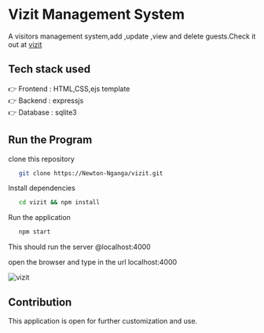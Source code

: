 # Vizit Management System 
A visitors management system,add ,update ,view and delete guests.Check it out at [vizit](https://vizit.onrender.com)

## Tech stack used  
👉 Frontend : HTML,CSS,ejs template  
👉 Backend  : expressjs   
👉 Database : sqlite3  

## Run the Program
clone this repository
```sh
   git clone https://Newton-Nganga/vizit.git
```
Install dependencies
```sh
   cd vizit && npm install
```
Run the application
```sh
   npm start
```
This should run the server @localhost:4000  

open the browser and type in the url localhost:4000   

![vizit](https://github.com/Newton-Nganga/vizit/assets/93589514/dbe88703-5d9e-4611-abe7-7f6852879d27)


## Contribution
This application is open for further customization and use.




